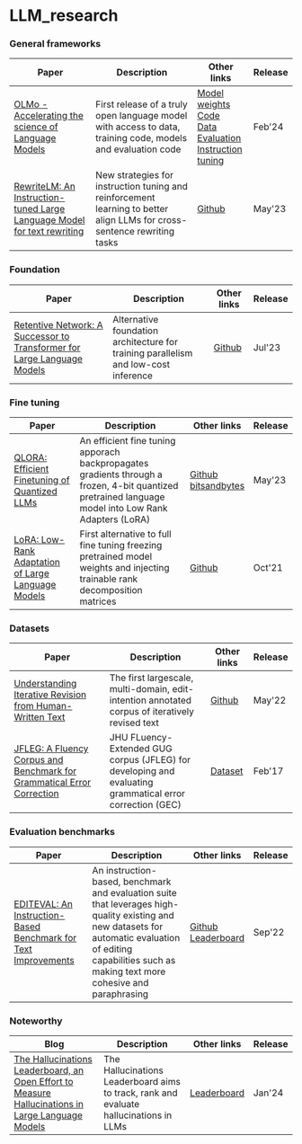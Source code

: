 # LLM_research

### General frameworks
Paper | Description | Other links | Release      
-- | -- | -- | --  
[OLMo - Accelerating the science of Language Models](https://arxiv.org/pdf/2402.00838v2.pdf) | First release of a truly open language model with access to data, training code, models and evaluation code | [Model weights](https://huggingface.co/allenai/OLMo-7B) <br> [Code](https://github.com/allenai/OLMo) <br> [Data](https://huggingface.co/datasets/allenai/dolma) <br> [Evaluation](https://github.com/allenai/OLMo-Eval) <br> [Instruction tuning](https://github.com/allenai/open-instruct) | Feb'24 
[RewriteLM: An Instruction-tuned Large Language Model for text rewriting](https://arxiv.org/pdf/2305.15685.pdf) | New strategies for instruction tuning and reinforcement learning to better align LLMs for cross-sentence rewriting tasks | [Github](https://github.com/google-research/google-research/tree/master/rewritelm) | May'23

### Foundation  
Paper | Description | Other links | Release      
-- | -- | -- | --  
[Retentive Network: A Successor to Transformer for Large Language Models](https://arxiv.org/pdf/2307.08621v4.pdf) | Alternative foundation architecture for training parallelism and low-cost inference | [Github](https://github.com/microsoft/unilm/tree/master/retnet) | Jul'23   

### Fine tuning  
Paper | Description | Other links | Release    
-- | -- | -- | --  
[QLORA: Efficient Finetuning of Quantized LLMs](https://arxiv.org/pdf/2305.14314v1.pdf) | An efficient fine tuning apporach backpropagates gradients through a frozen, 4-bit quantized pretrained language model into Low Rank Adapters (LoRA) | [Github](https://github.com/artidoro/qlora) <br> [bitsandbytes](https://github.com/TimDettmers/bitsandbytes) | May'23  
[LoRA: Low-Rank Adaptation of Large Language Models](https://arxiv.org/pdf/2106.09685v2.pdf) | First alternative to full fine tuning freezing pretrained model weights and injecting trainable rank decomposition matrices  | [Github](https://github.com/microsoft/LoRA) | Oct'21

### Datasets  
Paper | Description | Other links | Release 
-- | -- | -- | --
[Understanding Iterative Revision from Human-Written Text](https://aclanthology.org/2022.acl-long.250.pdf) | The first largescale, multi-domain, edit-intention annotated corpus of iteratively revised text | [Github](https://github.com/vipulraheja/IteraTeR) | May'22 
[JFLEG: A Fluency Corpus and Benchmark for Grammatical Error Correction](https://arxiv.org/pdf/1702.04066v1.pdf) | JHU FLuency-Extended GUG corpus (JFLEG) for developing and evaluating grammatical error correction (GEC) | [Dataset](https://huggingface.co/datasets/jfleg) | Feb'17  

### Evaluation benchmarks   
Paper | Description | Other links | Release 
-- | -- | -- | -- 
[EDITEVAL: An Instruction-Based Benchmark for Text Improvements](https://arxiv.org/pdf/2209.13331.pdf) | An instruction-based, benchmark and evaluation suite that leverages high-quality existing and new datasets for automatic evaluation of editing capabilities such as making text more cohesive and paraphrasing | [Github](https://github.com/facebookresearch/EditEval) <br> [Leaderboard](https://eval.ai/web/challenges/challenge-page/1866/overview) | Sep'22  

### Noteworthy 
Blog | Description | Other links | Release 
-- | -- | -- | -- 
[The Hallucinations Leaderboard, an Open Effort to Measure Hallucinations in Large Language Models](https://huggingface.co/blog/leaderboards-on-the-hub-hallucinations) | The Hallucinations Leaderboard aims to track, rank and evaluate hallucinations in LLMs | [Leaderboard](https://huggingface.co/spaces/hallucinations-leaderboard/leaderboard) | Jan'24  
